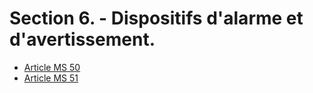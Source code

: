 # Section 6. - Dispositifs d'alarme et d'avertissement.

- [Article MS 50](article-ms-50.md)
- [Article MS 51](article-ms-51.md)
